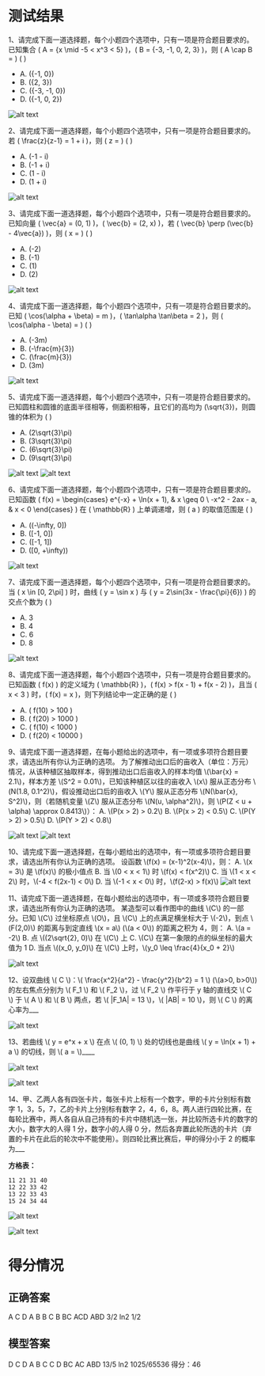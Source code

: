 # 测试结果
1、请完成下面一道选择题，每个小题四个选项中，只有一项是符合题目要求的。
已知集合 \( A = \{x \mid -5 < x^3 < 5\} \)，\( B = \{-3, -1, 0, 2, 3\} \)，则 \( A \cap B = \) ( )
   - A. \(\{-1, 0\}\)
   - B. \(\{2, 3\}\)
   - C. \(\{-3, -1, 0\}\)
   - D. \(\{-1, 0, 2\}\)


![alt text](./kimi-1.1-新1-转义符.png)

2、请完成下面一道选择题，每个小题四个选项中，只有一项是符合题目要求的。
若 \( \frac{z}{z-1} = 1 + i \)，则 \( z = \) ( )
   - A. \(-1 - i\)
   - B. \(-1 + i\)
   - C. \(1 - i\)
   - D. \(1 + i\)


![alt text](./kimi-2.1-新1-转义符.png)

3、请完成下面一道选择题，每个小题四个选项中，只有一项是符合题目要求的。
已知向量 \( \vec{a} = (0, 1) \)，\( \vec{b} = (2, x) \)，若 \( \vec{b} \perp (\vec{b} - 4\vec{a}) \)，则 \( x = \) ( )
   - A. \(-2\)
   - B. \(-1\)
   - C. \(1\)
   - D. \(2\)

![alt text](./kimi-3.1-新1-转义符.png)

4、请完成下面一道选择题，每个小题四个选项中，只有一项是符合题目要求的。
已知 \( \cos(\alpha + \beta) = m \)，\( \tan\alpha \tan\beta = 2 \)，则 \( \cos(\alpha - \beta) = \) ( )
   - A. \(-3m\)
   - B. \(-\frac{m}{3}\)
   - C. \(\frac{m}{3}\)
   - D. \(3m\)

![alt text](./kimi-4.1-新1-转义符.png)

5、请完成下面一道选择题，每个小题四个选项中，只有一项是符合题目要求的。
已知圆柱和圆锥的底面半径相等，侧面积相等，且它们的高均为 \(\sqrt{3}\)，则圆锥的体积为 ( )
   - A. \(2\sqrt{3}\pi\)
   - B. \(3\sqrt{3}\pi\)
   - C. \(6\sqrt{3}\pi\)
   - D. \(9\sqrt{3}\pi\)

![alt text](./kimi-5.1-新1-转义符.png)
![alt text](./kimi-5.2-新1-转义符.png)

6、请完成下面一道选择题，每个小题四个选项中，只有一项是符合题目要求的。
已知函数 \( f(x) = 
\begin{cases} 
e^{-x} + \ln(x + 1), & x \geq 0 \\
-x^2 - 2ax - a, & x < 0 
\end{cases} \)
在 \( \mathbb{R} \) 上单调递增，则 \( a \) 的取值范围是 ( )
   - A. \((-\infty, 0]\)
   - B. \([-1, 0]\)
   - C. \([-1, 1]\)
   - D. \([0, +\infty)\)

![alt text](./kimi-6.1-新1-转义符.png)

7、请完成下面一道选择题，每个小题四个选项中，只有一项是符合题目要求的。
当 \( x \in [0, 2\pi] \) 时，曲线 \( y = \sin x \) 与 \( y = 2\sin(3x - \frac{\pi}{6}) \) 的交点个数为 ( )
   - A. 3
   - B. 4
   - C. 6
   - D. 8


![alt text](./kimi-7.1-新1-转义符.png)

8、请完成下面一道选择题，每个小题四个选项中，只有一项是符合题目要求的。
已知函数 \( f(x) \) 的定义域为 \( \mathbb{R} \)，\( f(x) > f(x - 1) + f(x - 2) \)，且当 \( x < 3 \) 时，\( f(x) = x \)，则下列结论中一定正确的是 ( )
   - A. \( f(10) > 100 \)
   - B. \( f(20) > 1000 \)
   - C. \( f(10) < 1000 \)
   - D. \( f(20) < 10000 \)


9、请完成下面一道选择题，在每小题给出的选项中，有一项或多项符合题目要求，请选出所有你认为正确的选项。
为了解推动出口后的亩收入（单位：万元）情况，从该种植区抽取样本，得到推动出口后亩收入的样本均值 \\(\\bar{x} = 2.1\\)，样本方差 \\(S^2 = 0.01\\)，已知该种植区以往的亩收入 \\(x\\) 服从正态分布 \\(N(1.8, 0.1^2)\\)，假设推动出口后的亩收入 \\(Y\\) 服从正态分布 \\(N(\\bar{x}, S^2)\\)，则（若随机变量 \\(Z\\) 服从正态分布 \\(N(u, \\alpha^2)\\)，则 \\(P(Z < u + \\alpha) \\approx 0.8413\\)）： A. \\(P(x > 2) > 0.2\\) B. \\(P(x > 2) < 0.5\\) C. \\(P(Y > 2) > 0.5\\) D. \\(P(Y > 2) < 0.8\\)

![alt text](./kimi-9.1-新1-转义符.png)
![alt text](./kimi-9.2-新1-转义符.png)

10、请完成下面一道选择题，在每小题给出的选项中，有一项或多项符合题目要求，请选出所有你认为正确的选项。
设函数 \\(f(x) = (x-1)^2(x-4)\\)，则： A. \\(x = 3\\) 是 \\(f(x)\\) 的极小值点 B. 当 \\(0 < x < 1\\) 时 \\(f(x) < f(x^2)\\) C. 当 \\(1 < x < 2\\) 时，\\(-4 < f(2x-1) < 0\\) D. 当 \\(-1 < x < 0\\) 时，\\(f(2-x) > f(x)\\)
![alt text](./kimi-10.1-新1-转义符.png)

11、请完成下面一道选择题，在每小题给出的选项中，有一项或多项符合题目要求，请选出所有你认为正确的选项。
某造型可以看作图中的曲线 \\(C\\) 的一部分。已知 \\(C\\) 过坐标原点 \\(O\\)，且 \\(C\\) 上的点满足横坐标大于 \\(-2\\)，到点 \\(F(2,0)\\) 的距离与到定直线 \\(x = a\\) (\\(a < 0\\)) 的距离之积为 4，则： A. \\(a = -2\\) B. 点 \\((2\\sqrt{2}, 0)\\) 在 \\(C\\) 上 C. \\(C\\) 在第一象限的点的纵坐标的最大值为 1 D. 当点 \\((x_0, y_0)\\) 在 \\(C\\) 上时，\\(y_0 \\leq \\frac{4}{x_0 + 2}\\)

![alt text](./kimi-11.1-新1-转义符.png)

12、设双曲线 \\( C \\)：\\( \frac{x^2}{a^2} - \frac{y^2}{b^2} = 1 \\) (\\(a>0, b>0\\)) 的左右焦点分别为 \\( F_1 \\) 和 \\( F_2 \\)，过 \\( F_2 \\) 作平行于 y 轴的直线交 \\( C \\) 于 \\( A \\) 和 \\( B \\) 两点，若 \\( |F_1A| = 13 \\)，\\( |AB| = 10 \\)，则 \\( C \\) 的离心率为___

![alt text](./kimi-12.1-新1-转义符.png)


13、若曲线 \\( y = e^x + x \\) 在点 \\( (0, 1) \\) 处的切线也是曲线 \\( y = \\ln(x + 1) + a \\) 的切线，则 \\( a = \\)____

![alt text](./kimi-13.1-新1-转义符.png)

![alt text](./kimi-13.2-新1-转义符.png)

14、甲、乙两人各有四张卡片，每张卡片上标有一个数字，甲的卡片分别标有数字 1，3，5，7，乙的卡片上分别标有数字 2，4，6，8。两人进行四轮比赛，在每轮比赛中，两人各自从自己持有的卡片中随机选一张，并比较所选卡片的数字的大小，数字大的人得 1 分，数字小的人得 0 分，然后各弃置此轮所选的卡片（弃置的卡片在此后的轮次中不能使用）。则四轮比赛比赛后，甲的得分小于 2 的概率为___

**方格表：**

```
11 21 31 40
12 22 33 42
13 22 33 43
15 24 34 44
```


![alt text](./kimi-14.1-新1-转义符.png)

![alt text](./kimi-14.2-新1-转义符.png)

# 得分情况
## 正确答案
A C D A B B C B BC ACD ABD 3/2 ln2 1/2
## 模型答案
D C D A B C C D BC AC ABD 13/5 ln2 1025/65536
得分：46
